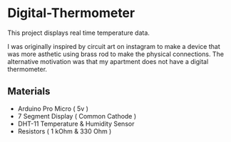 # Digital-Thermometer

This project displays real time temperature data.

I was originally inspired by circuit art on instagram to make a device that was more asthetic using brass rod to make the physical connections. The alternative motivation was that my apartment does not have a digital thermometer. 

## Materials
- Arduino Pro Micro ( 5v )
- 7 Segment Display ( Common Cathode )
- DHT-11 Temperature & Humidity Sensor
- Resistors ( 1 kOhm & 330 Ohm )